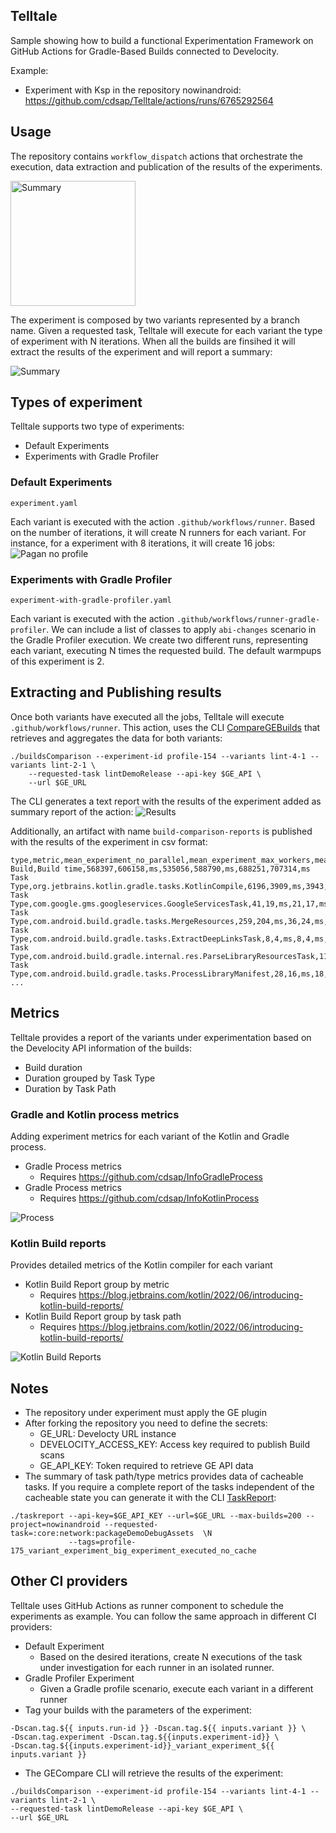 ## Telltale
Sample showing how to build a functional Experimentation Framework on GitHub Actions for Gradle-Based Builds connected to Develocity.

Example:
* Experiment with Ksp in the repository nowinandroid: https://github.com/cdsap/Telltale/actions/runs/6765292564

## Usage
The repository contains `workflow_dispatch` actions that orchestrate the execution, data extraction and publication of the
results of the experiments.

<img alt="Summary" src="resources/dispatcher.png" width="200"/>


The experiment is composed by two variants represented by a branch name. Given a requested task, Telltale will
execute for each variant the type of experiment with N iterations. When all the builds are finsihed it
will extract the results of the experiment and will report a summary:

![Summary](resources/summary.png)

## Types of experiment
Telltale supports two type of experiments:
* Default Experiments
* Experiments with Gradle Profiler

### Default Experiments
`experiment.yaml`

Each variant is executed with the action  `.github/workflows/runner`. Based on the number of iterations, it will create N
runners for each variant. For instance, for a experiment
with 8 iterations, it will create 16 jobs:
![Pagan no profile](resources/experiment.png)


### Experiments with Gradle Profiler
`experiment-with-gradle-profiler.yaml`

Each variant is executed with the action `.github/workflows/runner-gradle-profiler`.
We can include a list of classes to apply `abi-changes` scenario in the Gradle Profiler execution.
We create two different runs, representing each variant, executing N times the requested build. The default warmpups of this
experiment is 2.

## Extracting and Publishing results
Once both variants have executed all the jobs, Telltale will execute `.github/workflows/runner`.
This action, uses the CLI [CompareGEBuilds](https://github.com/cdsap/CompareGEBuilds) that retrieves and aggregates the data
for both variants:
```
./buildsComparison --experiment-id profile-154 --variants lint-4-1 --variants lint-2-1 \
    --requested-task lintDemoRelease --api-key $GE_API \
    --url $GE_URL
```

The CLI generates a text report with the results of the experiment added as summary report of the action:
![Results](resources/results_experiment.png)

Additionally, an artifact with name `build-comparison-reports` is published with the results of the experiment in csv format:
```
type,metric,mean_experiment_no_parallel,mean_experiment_max_workers,mean_unit,p50_experiment_no_parallel,p50_experiment_max_workers,p50_unit,p90_experiment_no_parallel,p50_experiment_max_workers,p90_unit
Build,Build time,568397,606158,ms,535056,588790,ms,688251,707314,ms
Task Type,org.jetbrains.kotlin.gradle.tasks.KotlinCompile,6196,3909,ms,3943,2012,ms,16277,5391,ms
Task Type,com.google.gms.googleservices.GoogleServicesTask,41,19,ms,21,17,ms,40,30,ms
Task Type,com.android.build.gradle.tasks.MergeResources,259,204,ms,36,24,ms,763,506,ms
Task Type,com.android.build.gradle.tasks.ExtractDeepLinksTask,8,4,ms,8,4,ms,14,8,ms
Task Type,com.android.build.gradle.internal.res.ParseLibraryResourcesTask,117,56,ms,18,12,ms,42,24,ms
Task Type,com.android.build.gradle.tasks.ProcessLibraryManifest,28,16,ms,18,11,ms,32,20,ms
...
```
## Metrics
Telltale provides a report of the variants under experimentation based on the Develocity API information of the builds:
* Build duration
* Duration grouped by Task Type
* Duration by Task Path

### Gradle and Kotlin process metrics
Adding experiment metrics for each variant of the Kotlin and Gradle process.
* Gradle Process metrics
    * Requires https://github.com/cdsap/InfoGradleProcess
* Gradle Process metrics
  * Requires https://github.com/cdsap/InfoKotlinProcess

![Process](resources/process.png)

### Kotlin Build reports
Provides detailed metrics of the Kotlin compiler for each variant
* Kotlin Build Report group by metric
  * Requires https://blog.jetbrains.com/kotlin/2022/06/introducing-kotlin-build-reports/
* Kotlin Build Report group by task path
  * Requires https://blog.jetbrains.com/kotlin/2022/06/introducing-kotlin-build-reports/

![Kotlin Build Reports](resources/kotlin_build_reports.png)

## Notes
* The repository under experiment must apply the GE plugin
* After forking the repository you need to define the secrets:
  * GE_URL: Develocty URL instance
  * DEVELOCITY_ACCESS_KEY: Access key required to publish Build scans
  * GE_API_KEY: Token required to retrieve GE API data
* The summary of task path/type metrics provides data of cacheable tasks. If you require a complete report of the tasks independent of the cacheable state you can generate it with
  the CLI [TaskReport](https://github.com/cdsap/TaskReport):
```
./taskreport --api-key=$GE_API_KEY --url=$GE_URL --max-builds=200 --project=nowinandroid --requested-task=:core:network:packageDemoDebugAssets  \N
             --tags=profile-175_variant_experiment_big_experiment_executed_no_cache

```

## Other CI providers
Telltale uses GitHub Actions as runner component to schedule the experiments as example. You can follow the same approach in different
CI providers:
* Default Experiment
  * Based on the desired iterations, create N executions of the task under investigation for each runner in an isolated runner.
* Gradle Profiler Experiment
  * Given a Gradle profile scenario, execute each variant in a different runner
* Tag your builds with the parameters of the experiment:
```
-Dscan.tag.${{ inputs.run-id }} -Dscan.tag.${{ inputs.variant }} \
-Dscan.tag.experiment -Dscan.tag.${{inputs.experiment-id}} \
-Dscan.tag.${{inputs.experiment-id}}_variant_experiment_${{ inputs.variant }}
```
* The GECompare CLI will retrieve the results of the experiment:
```
./buildsComparison --experiment-id profile-154 --variants lint-4-1 --variants lint-2-1 \
--requested-task lintDemoRelease --api-key $GE_API \
--url $GE_URL
```
